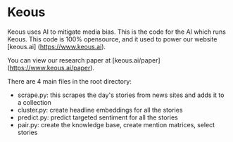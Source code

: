 # Keous
 
Keous uses AI to mitigate media bias. This is the code for the AI which runs Keous. This code is 100% opensource, and it used to power our website [keous.ai] (https://www.keous.ai). 

You can view our research paper at [keous.ai/paper] (https://www.keous.ai/paper). 

There are 4 main files in the root directory:

- scrape.py: this scrapes the day's stories from news sites and adds it to a collection
- cluster.py: create headline embeddings for all the stories
- predict.py: predict targeted sentiment for all the stories
- pair.py: create the knowledge base, create mention matrices, select stories
